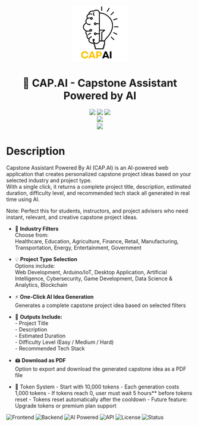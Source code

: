 <p align="center">
  <img src="Logo/CAP AI.png" alt="CAP.AI Logo" width="150"/>
</p>

<h1 align="center">🧠 CAP.AI - Capstone Assistant Powered by AI</h1>
<p align="center">
  <!-- Frontend -->
  <img src="https://img.shields.io/badge/HTML5-E34F26?style=for-the-badge&logo=html5&logoColor=white" />
  <img src="https://img.shields.io/badge/CSS3-1572B6?style=for-the-badge&logo=css3&logoColor=white" />
  <img src="https://img.shields.io/badge/JavaScript-F7DF1E?style=for-the-badge&logo=javascript&logoColor=black" />
  <br/>

  <!-- Backend -->
  <img src="https://img.shields.io/badge/Node.js-339933?style=for-the-badge&logo=node.js&logoColor=white" />
  <br/>

  <!-- AI Integration -->
  <img src="https://img.shields.io/badge/GPT--3.5--Turbo-OpenRouter.ai-blueviolet?style=for-the-badge&logo=openai&logoColor=white" />
</p>

# Description
  Capstone Assistant Powered By AI (CAP.AI) is an AI-powered web application that creates personalized capstone project ideas based on your selected industry and project type.  
With a single click, it returns a complete project title, description, estimated duration, difficulty level, and recommended tech stack all generated in real time using AI.

Note: Perfect this for  students, instructors, and project advisers who need instant, relevant, and creative capstone project ideas.


- 🎯 **Industry Filters**  
  Choose from:  
        Healthcare, Education, Agriculture, Finance, Retail, Manufacturing, Transportation, Energy, Entertainment, Government

- 💡 **Project Type Selection**  
  Options include:  
        Web Development, Arduino/IoT, Desktop Application, Artificial Intelligence, Cybersecurity, Game Development, Data Science & Analytics, Blockchain

- ⚡ **One-Click AI Idea Generation**  
          Generates a complete capstone project idea based on selected filters

- 📄 **Outputs Include:**  
          - Project Title  
          - Description  
          - Estimated Duration  
          - Difficulty Level (Easy / Medium / Hard)  
          - Recommended Tech Stack

- 🖨️ **Download as PDF**  
          Option to export and download the generated capstone idea as a PDF file

- 🔐 Token System
          - Start with 10,000 tokens
          - Each generation costs 1,000 tokens
          - If tokens reach 0, user must wait 5 hours** before tokens reset
          - Tokens reset automatically after the cooldown
          - Future feature: Upgrade tokens or premium plan support

![Frontend](https://img.shields.io/badge/Frontend-HTML%2FCSS%2FJS-orange?style=for-the-badge&logo=html5)
![Backend](https://img.shields.io/badge/Backend-Node.js-green?style=for-the-badge&logo=node.js)
![AI Powered](https://img.shields.io/badge/AI-GPT--3.5--Turbo-blueviolet?style=for-the-badge&logo=openai)
![API](https://img.shields.io/badge/API-OpenRouter.ai-blue?style=for-the-badge&logo=openai)
![License](https://img.shields.io/badge/License-MIT-lightgrey?style=for-the-badge)
![Status](https://img.shields.io/badge/Status-Working-success?style=for-the-badge)

